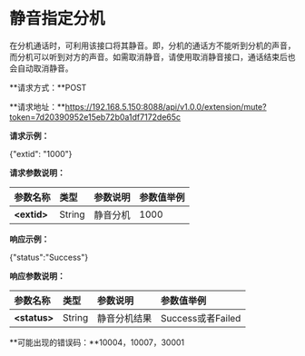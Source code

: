 

# 静音指定分机

在分机通话时，可利用该接口将其静音。即，分机的通话方不能听到分机的声音，而分机可以听到对方的声音。如需取消静音，请使用取消静音接口，通话结束后也会自动取消静音。

**请求方式：**POST

**请求地址：**https://192.168.5.150:8088/api/v1.0.0/extension/mute?token=7d20390952e15eb72b0a1df7172de65c

**请求示例：**

{"extid": "1000"}

**请求参数说明：**

| 参数名称 | 类型 | 参数说明 | 参数值举例 |
| :--- | :--- | :--- | :--- |
| **&lt;extid&gt;** | String | 静音分机 | 1000 |

**响应示例：**

{"status":"Success"}

**响应参数说明：**

| 参数名称 | 类型 | 参数说明 | 参数值举例 |
| :--- | :--- | :--- | :--- |
| **&lt;status&gt;** | String | 静音分机结果 | Success或者Failed |

**可能出现的错误码：**10004，10007，30001


